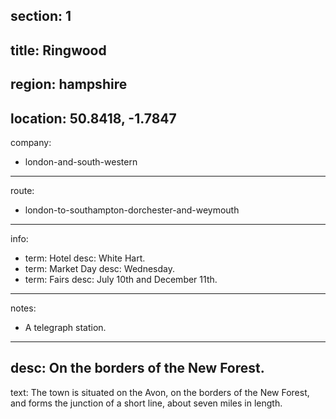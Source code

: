 ﻿section: 1
----
title: Ringwood
----
region: hampshire
----
location: 50.8418, -1.7847
----
company:
- london-and-south-western
----
route:
- london-to-southampton-dorchester-and-weymouth
----
info:
- term: Hotel
  desc: White Hart.
- term: Market Day
  desc: Wednesday.
- term: Fairs
  desc: July 10th and December 11th.
----
notes:
- A telegraph station.
----
desc: On the borders of the New Forest.
----
text: The town is situated on the Avon, on the borders of the New Forest, and forms the junction of a short line, about seven miles in length.
